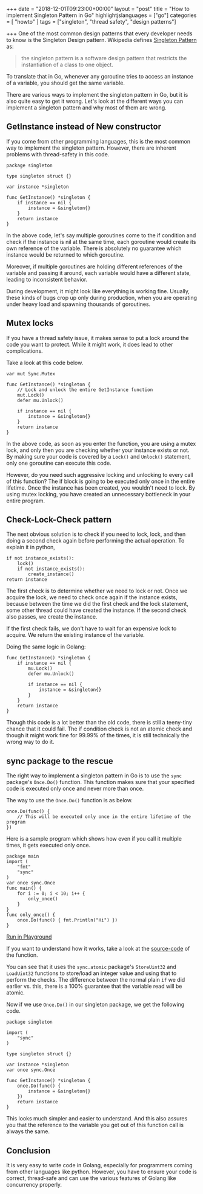 +++
date = "2018-12-01T09:23:00+00:00"
layout = "post"
title = "How to implement Singleton Pattern in Go"
highlightjslanguages = ["go"]
categories = [ "howto" ]
tags = ["singleton", "thread safety", "design patterns"]

+++
One of the most common design patterns that every developer needs to know is the Singleton Design pattern. Wikipedia defines [Singleton Pattern](https://en.wikipedia.org/wiki/Singleton_pattern) as:

> the singleton pattern is a software design pattern that restricts the instantiation of a class to one object. 

To translate that in Go, whenever any goroutine tries to access an instance of a variable, you should get the same variable. 

There are various ways to implement the singleton pattern in Go, but it is also quite easy to get it wrong. Let's look at the different ways you can implement a singleton pattern and why most of them are wrong.
<!--more-->
## GetInstance instead of New constructor

If you come from other programming languages, this is the most common way to implement the singleton pattern. However, there are inherent problems with thread-safety in this code. 

    package singleton

    type singleton struct {}

    var instance *singleton

    func GetInstance() *singleton {
        if instance == nil {
            instance = &singleton{}
        }
        return instance
    }

In the above code, let's say multiple goroutines come to the if condition and check if the instance is nil at the same time, each goroutine would create its own reference of the variable. There is absolutely no guarantee which instance would be returned to which goroutine. 

Moreover, if multiple goroutines are holding different references of the variable and passing it around, each variable would have a different state, leading to inconsistent behavior.

During development, it might look like everything is working fine. Usually, these kinds of bugs crop up only during production, when you are operating under heavy load and spawning thousands of goroutines.  


## Mutex locks

If you have a thread safety issue, it makes sense to put a lock around the code you want to protect. While it might work, it does lead to other complications. 

Take a look at this code below. 

    var mut Sync.Mutex

    func GetInstance() *singleton {
        // Lock and unlock the entire GetInstance function
        mut.Lock()
        defer mu.Unlock()

        if instance == nil {
            instance = &singleton{}
        }
        return instance
    }

In the above code, as soon as you enter the function, you are using a mutex lock, and only then you are checking whether your instance exists or not. By making sure your code is covered by a `Lock()` and `Unlock()` statement, only one goroutine can execute this code.

However, do you need such aggressive locking and unlocking to every call of this function? The if block is going to be executed only once in the entire lifetime. Once the instance has been created, you wouldn't need to lock. By using mutex locking, you have created an unnecessary bottleneck in your entire program.


## Check-Lock-Check pattern

The next obvious solution is to check if you need to lock, lock, and then doing a second check again before performing the actual operation. To explain it in python, 

    if not instance_exists():
        lock()
        if not instance_exists():
            create_instance()
    return instance

The first check is to determine whether we need to lock or not. Once we acquire the lock, we need to check once again if the instance exists, because between the time we did the first check and the lock statement, some other thread could have created the instance. If the second check also passes, we create the instance. 

If the first check fails, we don't have to wait for an expensive lock to acquire. We return the existing instance of the variable. 

Doing the same logic in Golang:

    func GetInstance() *singleton {
        if instance == nil {
            mu.Lock()
            defer mu.Unlock()

            if instance == nil {
                instance = &singleton{}
            }
        }
        return instance
    }

Though this code is a lot better than the old code, there is still a teeny-tiny chance that it could fail. The if condition check is not an atomic check and though it might work fine for 99.99% of the times, it is still technically the wrong way to do it. 

## sync package to the rescue
The right way to implement a singleton pattern in Go is to use the `sync` package's `Once.Do()` function. This function makes sure that your specified code is executed only once and never more than once.

The way to use the `Once.Do()` function is as below.

    once.Do(func() {
        // This will be executed only once in the entire lifetime of the program
    })

Here is a sample program which shows how even if you call it multiple times, it gets executed only once. 

    package main
    import (
        "fmt"
        "sync"
    )
    var once sync.Once
    func main() {
        for i := 0; i < 10; i++ {
            only_once()
        }
    }
    func only_once() {
        once.Do(func() { fmt.Println("Hi") })
    }
[Run in Playground](https://play.golang.org/p/cryDuoSmGMZ)

If you want to understand how it works, take a look at the [source-code](https://golang.org/src/sync/once.go?s=1137:1164#L25) of the function. 

You can see that it uses the `sync.atomic` package's `StoreUint32` and `LoadUint32` functions to store/load an integer value and using that to perform the checks. The difference between the normal plain `if` we did earlier vs. this, there is a 100% guarantee that the variable read will be atomic.

Now if we use `Once.Do()` in our singleton package, we get the following code.

    package singleton

    import (
        "sync"
    )

    type singleton struct {}

    var instance *singleton
    var once sync.Once

    func GetInstance() *singleton {
        once.Do(func() {
            instance = &singleton{}
        })
        return instance
    }

This looks much simpler and easier to understand. And this also assures you that the reference to the variable you get out of this function call is always the same.

## Conclusion

It is very easy to write code in Golang, especially for programmers coming from other languages like python. However, you have to ensure your code is correct, thread-safe and can use the various features of Golang like concurrency properly.